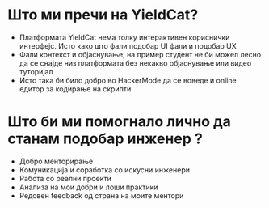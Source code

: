 # Што ми пречи на YieldCat?
- Платформата YieldCat нема толку интерактивен кориснички интерфејс. Исто како што фали подобар UI фали и подобар UX
- Фали контекст и објаснување, на пример студент не би можел лесно да се снајде низ платформата без некакво објаснување или видео туторијал
- Исто така би било добро во HackerMode да се воведе и online едитор за кодирање на скрипти

# Што би ми помогнало лично да станам подобар инженер ?
- Добро менторирање
- Комуникација и соработка со искусни инженери
- Работа со реални проекти
- Анализа на мои добри и лоши практики
- Редовен feedback од страна на моите ментори
